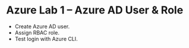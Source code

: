 # Azure Lab 1 – Azure AD User & Role
- Create Azure AD user.
- Assign RBAC role.
- Test login with Azure CLI.
